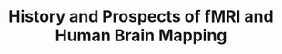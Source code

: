 ---
title: "History and Prospects of fMRI and Human Brain Mapping"
project_id: 
date: 
conference_id: ""
presenters:
   - peter_bandettini
summary: "<p>Workshop on Advanced fMRI in Ji-Nan, China</p>"
file: /assets/presentations/T194.ppt
filename: T194.ppt
layout: presentation
---